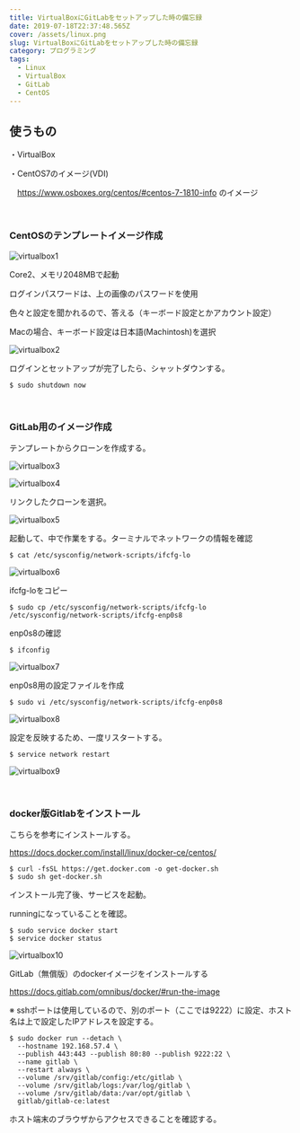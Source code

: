 ```yaml
---
title: VirtualBoxにGitLabをセットアップした時の備忘録
date: 2019-07-18T22:37:48.565Z
cover: /assets/linux.png
slug: VirtualBoxにGitLabをセットアップした時の備忘録
category: プログラミング
tags:
  - Linux
  - VirtualBox
  - GitLab
  - CentOS
---
```

## 使うもの

・VirtualBox

・CentOS7のイメージ(VDI)

　https://www.osboxes.org/centos/#centos-7-1810-info のイメージ

<br>

### CentOSのテンプレートイメージ作成

![virtualbox1](/assets/virtualbox-centos-1.png)

Core2、メモリ2048MBで起動

ログインパスワードは、上の画像のパスワードを使用

色々と設定を聞かれるので、答える（キーボード設定とかアカウント設定）

Macの場合、キーボード設定は日本語(Machintosh)を選択

![virtualbox2](/assets/virtualbox-centos-2.png)

ログインとセットアップが完了したら、シャットダウンする。


```
$ sudo shutdown now
```

<br>

### GitLab用のイメージ作成

テンプレートからクローンを作成する。

![virtualbox3](/assets/virtualbox-centos-3.png)

![virtualbox4](/assets/virtualbox-centos-4.png)

リンクしたクローンを選択。

![virtualbox5](/assets/virtualbox-centos-5.png)

起動して、中で作業をする。ターミナルでネットワークの情報を確認

```
$ cat /etc/sysconfig/network-scripts/ifcfg-lo
```

![virtualbox6](/assets/virtualbox-centos-6.png)

ifcfg-loをコピー

```
$ sudo cp /etc/sysconfig/network-scripts/ifcfg-lo /etc/sysconfig/network-scripts/ifcfg-enp0s8
```

enp0s8の確認

```
$ ifconfig
```

![virtualbox7](/assets/virtualbox-centos-7.png)

enp0s8用の設定ファイルを作成

```
$ sudo vi /etc/sysconfig/network-scripts/ifcfg-enp0s8
```

![virtualbox8](/assets/virtualbox-centos-8.png)

設定を反映するため、一度リスタートする。

```
$ service network restart
```

![virtualbox9](/assets/virtualbox-centos-9.png)

<br>

### docker版Gitlabをインストール

こちらを参考にインストールする。

https://docs.docker.com/install/linux/docker-ce/centos/

```
$ curl -fsSL https://get.docker.com -o get-docker.sh
$ sudo sh get-docker.sh
```

インストール完了後、サービスを起動。

runningになっていることを確認。

```
$ sudo service docker start
$ service docker status
```

![virtualbox10](/assets/virtualbox-centos-10.png)

GitLab（無償版）のdockerイメージをインストールする

https://docs.gitlab.com/omnibus/docker/#run-the-image

※ sshポートは使用しているので、別のポート（ここでは9222）に設定、ホスト名は上で設定したIPアドレスを設定する。

```
$ sudo docker run --detach \
  --hostname 192.168.57.4 \
  --publish 443:443 --publish 80:80 --publish 9222:22 \
  --name gitlab \
  --restart always \
  --volume /srv/gitlab/config:/etc/gitlab \
  --volume /srv/gitlab/logs:/var/log/gitlab \
  --volume /srv/gitlab/data:/var/opt/gitlab \
  gitlab/gitlab-ce:latest
```

ホスト端末のブラウザからアクセスできることを確認する。
